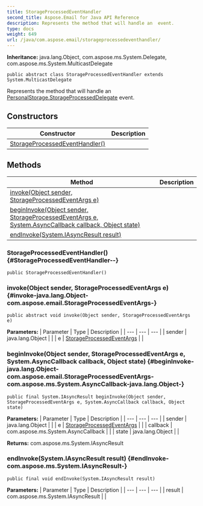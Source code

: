 ```yaml
---
title: StorageProcessedEventHandler
second_title: Aspose.Email for Java API Reference
description: Represents the method that will handle an  event.
type: docs
weight: 649
url: /java/com.aspose.email/storageprocessedeventhandler/
---
```

**Inheritance:**
java.lang.Object, com.aspose.ms.System.Delegate, com.aspose.ms.System.MulticastDelegate
```
public abstract class StorageProcessedEventHandler extends System.MulticastDelegate
```

Represents the method that will handle an [PersonalStorage.StorageProcessedDelegate](../../com.aspose.email/personalstorage\#StorageProcessedDelegate) event.
## Constructors

| Constructor | Description |
| --- | --- |
| [StorageProcessedEventHandler()](#StorageProcessedEventHandler--) |  |
## Methods

| Method | Description |
| --- | --- |
| [invoke(Object sender, StorageProcessedEventArgs e)](#invoke-java.lang.Object-com.aspose.email.StorageProcessedEventArgs-) |  |
| [beginInvoke(Object sender, StorageProcessedEventArgs e, System.AsyncCallback callback, Object state)](#beginInvoke-java.lang.Object-com.aspose.email.StorageProcessedEventArgs-com.aspose.ms.System.AsyncCallback-java.lang.Object-) |  |
| [endInvoke(System.IAsyncResult result)](#endInvoke-com.aspose.ms.System.IAsyncResult-) |  |
### StorageProcessedEventHandler() {#StorageProcessedEventHandler--}
```
public StorageProcessedEventHandler()
```


### invoke(Object sender, StorageProcessedEventArgs e) {#invoke-java.lang.Object-com.aspose.email.StorageProcessedEventArgs-}
```
public abstract void invoke(Object sender, StorageProcessedEventArgs e)
```




**Parameters:**
| Parameter | Type | Description |
| --- | --- | --- |
| sender | java.lang.Object |  |
| e | [StorageProcessedEventArgs](../../com.aspose.email/storageprocessedeventargs) |  |

### beginInvoke(Object sender, StorageProcessedEventArgs e, System.AsyncCallback callback, Object state) {#beginInvoke-java.lang.Object-com.aspose.email.StorageProcessedEventArgs-com.aspose.ms.System.AsyncCallback-java.lang.Object-}
```
public final System.IAsyncResult beginInvoke(Object sender, StorageProcessedEventArgs e, System.AsyncCallback callback, Object state)
```




**Parameters:**
| Parameter | Type | Description |
| --- | --- | --- |
| sender | java.lang.Object |  |
| e | [StorageProcessedEventArgs](../../com.aspose.email/storageprocessedeventargs) |  |
| callback | com.aspose.ms.System.AsyncCallback |  |
| state | java.lang.Object |  |

**Returns:**
com.aspose.ms.System.IAsyncResult
### endInvoke(System.IAsyncResult result) {#endInvoke-com.aspose.ms.System.IAsyncResult-}
```
public final void endInvoke(System.IAsyncResult result)
```




**Parameters:**
| Parameter | Type | Description |
| --- | --- | --- |
| result | com.aspose.ms.System.IAsyncResult |  |

